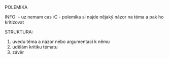 POLEMIKA

INFO: 
     - uz nemam cas :C
     - polemika si najde nějaký názor na téma a pak ho kritizovat

STRUKTURA:
1. uvedu téma a názor nebo argumentaci k němu
2. udělám kritiku tématu
3. závěr
